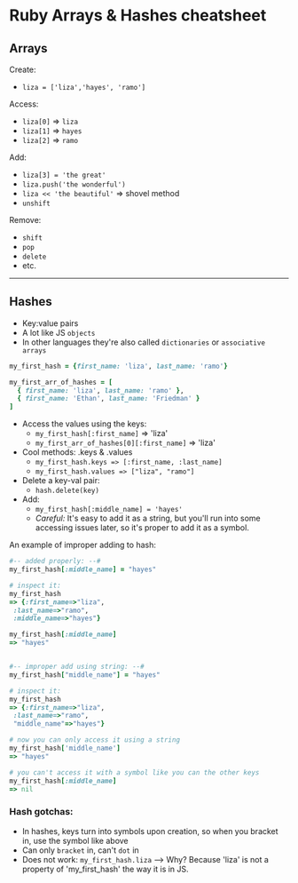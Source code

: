 # Ruby Arrays & Hashes cheatsheet


## Arrays
Create:
- `liza = ['liza','hayes', 'ramo']`

Access:
- `liza[0]` => `liza`
- `liza[1]` => `hayes`
- `liza[2]` => `ramo`

Add:
- `liza[3] = 'the great'`
- `liza.push('the wonderful')`
- `liza << 'the beautiful'` => shovel method
- `unshift`

Remove:
- `shift`
- `pop`
- `delete`
- etc.

---


## Hashes
- Key:value pairs
- A lot like JS `objects`
- In other languages they're also called `dictionaries` or `associative arrays`

```ruby
my_first_hash = {first_name: 'liza', last_name: 'ramo'}

my_first_arr_of_hashes = [
  { first_name: 'liza', last_name: 'ramo' },
  { first_name: 'Ethan', last_name: 'Friedman' }
]
```
- Access the values using the keys:
  - `my_first_hash[:first_name]` => 'liza'
  - `my_first_arr_of_hashes[0][:first_name]` => 'liza'
- Cool methods: .keys & .values
  - `my_first_hash.keys => [:first_name, :last_name]`
  - `my_first_hash.values => ["liza", "ramo"]`
- Delete a key-val pair:
  - `hash.delete(key)`
- Add:
  - `my_first_hash[:middle_name] = 'hayes'`
  - *Careful:* It's easy to add it as a string, but you'll run into some accessing issues later, so it's proper to add it as a symbol.


An example of improper adding to hash:


```rb
#-- added properly: --#
my_first_hash[:middle_name] = "hayes"

# inspect it:
my_first_hash
=> {:first_name=>"liza",
 :last_name=>"ramo",
 :middle_name=>"hayes"}

my_first_hash[:middle_name]
=> "hayes"


#-- improper add using string: --#
my_first_hash["middle_name"] = "hayes"

# inspect it:
my_first_hash
=> {:first_name=>"liza",
 :last_name=>"ramo",
 "middle_name"=>"hayes"}

# now you can only access it using a string
my_first_hash['middle_name']
=> "hayes"

# you can't access it with a symbol like you can the other keys
my_first_hash[:middle_name]
=> nil
```



### Hash gotchas:
- In hashes, keys turn into symbols upon creation, so when you bracket in, use the symbol like above    
- Can only `bracket` in, can't `dot` in
- Does not work: `my_first_hash.liza` --> Why? Because 'liza' is not a property of 'my_first_hash' the way it is in JS.
